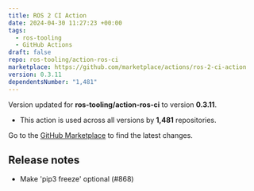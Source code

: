 ```yaml
---
title: ROS 2 CI Action
date: 2024-04-30 11:27:23 +00:00
tags:
  - ros-tooling
  - GitHub Actions
draft: false
repo: ros-tooling/action-ros-ci
marketplace: https://github.com/marketplace/actions/ros-2-ci-action
version: 0.3.11
dependentsNumber: "1,481"
---
```



Version updated for **ros-tooling/action-ros-ci** to version **0.3.11**.
- This action is used across all versions by **1,481** repositories.

Go to the [GitHub Marketplace](https://github.com/marketplace/actions/ros-2-ci-action) to find the latest changes.

## Release notes

* Make 'pip3 freeze' optional (#868)
